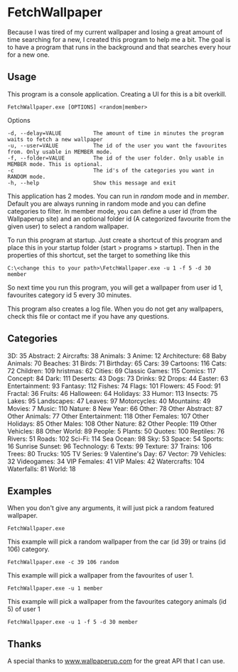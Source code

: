 FetchWallpaper
==============
Because I was tired of my current wallpaper and losing a great amount of time searching for a new, I created this program to help me a bit. The goal is to have a program that runs in the background and that searches every hour for a new one. 

Usage
-----
This program is a console application. Creating a UI for this is a bit overkill. 
	
	FetchWallpaper.exe [OPTIONS] <random|member>
	
Options

	-d, --delay=VALUE          The amount of time in minutes the program waits to fetch a new wallpaper
	-u, --user=VALUE           The id of the user you want the favourites from. Only usable in MEMBER mode.
	-f, --folder=VALUE         The id of the user folder. Only usable in MEMBER mode. This is optional.
	-c                         The id's of the categories you want in RANDOM mode.
	-h, --help                 Show this message and exit
	
This application has 2 modes. You can run in *random* mode and in *member*. Default you are always running in random mode and you can define categories to filter. In member mode, you can define a user id (from the Wallpaperup site) and an optional folder id (A categorized favourite from the given user) to select a random wallpaper.

To run this program at startup. Just create a shortcut of this program and place this in your startup folder (start > programs > startup). Then in the properties of this shortcut, set the target to something like this

	C:\<change this to your path>\FetchWallpaper.exe -u 1 -f 5 -d 30 member
	
So next time you run this program, you will get a wallpaper from user id 1, favourites category id 5 every 30 minutes.

This program also creates a log file. When you do not get any wallpapers, check this file or contact me if you have any questions.
	
Categories
----------
3D: 35
Abstract: 2
Aircrafts: 38
Animals: 3
Anime: 12
Architecture: 68
Baby Animals: 70
Beaches: 31
Birds: 71
Birthday: 65
Cars: 39
Cartoons: 116
Cats: 72
Children: 109
hristmas: 62
Cities: 69
Classic Games: 115
Comics: 117
Concept: 84
Dark: 111
Deserts: 43
Dogs: 73
Drinks: 92
Drops: 44
Easter: 63
Entertainment: 93
Fantasy: 112
Fishes: 74
Flags: 101
Flowers: 45
Food: 91
Fractal: 36
Fruits: 46
Halloween: 64
Holidays: 33
Humor: 113
Insects: 75
Lakes: 95
Landscapes: 47
Leaves: 97
Motorcycles: 40
Mountains: 49
Movies: 7
Music: 110
Nature: 8
New Year: 66
Other: 78
Other Abstract: 87
Other Animals: 77
Other Entertainment: 118
Other Females: 107
Other Holidays: 85
Other Males: 108
Other Nature: 82
Other People: 119
Other Vehicles: 88
Other World: 89
People: 5
Plants: 50
Quotes: 100
Reptiles: 76
Rivers: 51
Roads: 102
Sci-Fi: 114
Sea Ocean: 98
Sky: 53
Space: 54
Sports: 16
Sunrise Sunset: 96
Technology: 6
Texts: 99
Texture: 37
Trains: 106
Trees: 80
Trucks: 105
TV Series: 9
Valentine's Day: 67
Vector: 79
Vehicles: 32
Videogames: 34
VIP Females: 41
VIP Males: 42
Watercrafts: 104
Waterfalls: 81
World: 18

Examples
--------

When you don't give any arguments, it will just pick a random featured wallpaper.

	FetchWallpaper.exe
	
This example will pick a random wallpaper from the car (id 39) or trains (id 106) category.
	
	FetchWallpaper.exe -c 39 106 random
	
This example will pick a wallpaper from the favourites of user 1.
	
	FetchWallpaper.exe -u 1 member
	
This example will pick a wallpaper from the favourites category animals (id 5) of user 1	

	FetchWallpaper.exe -u 1 -f 5 -d 30 member

Thanks
------
A special thanks to www.wallpaperup.com for the great API that I can use.